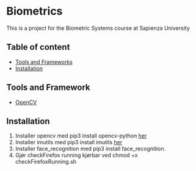 # Biometrics
This is a project for the Biometric Systems course at Sapienza University

## Table of content
* [Tools and Frameworks](#t&f)
* [Installation](#inst)



<a name="v&r"></a>
## Tools and Framework
* [OpenCV](https://opencv.org/)

<a name="inst"></a>
## Installation
1. Installer opencv med pip3 install opencv-python [her](https://www.learnopencv.com/install-opencv3-on-macos/)
2. Installer imutils med pip3 install imutils [her](https://www.npmjs.com/package/axios)
3. Installer face_recognition med pip3 install face_recognition.
4. Gjør checkFirefox running kjørbar ved chmod +x checkFirefoxRunning.sh
